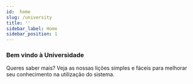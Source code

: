 ```yaml
---
id:  home
slug: /university
title: ''
sidebar_label: Home
sidebar_position: 1
---
```


### Bem vindo à Universidade

Queres saber mais? Veja as nossas lições simples e fáceis para melhorar seu conhecimento na utilização do sistema.